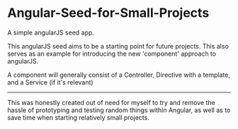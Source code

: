 # Angular-Seed-for-Small-Projects
A simple angularJS seed app.

This angularJS seed aims to be a starting point for future projects. This also serves
as an example for introducing the new 'component' approach to angularJS.

A component will generally consist of a Controller, Directive with a template, and a Service (if it's relevant)


---------------------------------------------

This was honestly created out of need for myself to try and remove the hassle of
prototyping and testing random things within Angular, as well as to save time when starting
relatively small projects.
